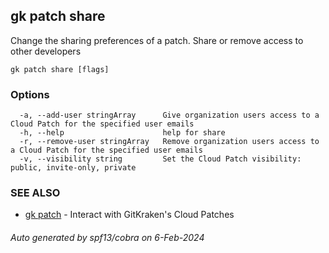 ## gk patch share

Change the sharing preferences of a patch. Share or remove access to other developers

```
gk patch share [flags]
```

### Options

```
  -a, --add-user stringArray      Give organization users access to a Cloud Patch for the specified user emails
  -h, --help                      help for share
  -r, --remove-user stringArray   Remove organization users access to a Cloud Patch for the specified user emails
  -v, --visibility string         Set the Cloud Patch visibility: public, invite-only, private
```

### SEE ALSO

* [gk patch](gk_patch.md)	 - Interact with GitKraken's Cloud Patches

###### Auto generated by spf13/cobra on 6-Feb-2024
